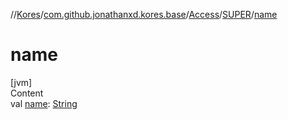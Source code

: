 //[Kores](../../../index.md)/[com.github.jonathanxd.kores.base](../../index.md)/[Access](../index.md)/[SUPER](index.md)/[name](name.md)



# name  
[jvm]  
Content  
val [name](name.md): [String](https://kotlinlang.org/api/latest/jvm/stdlib/kotlin/-string/index.html)  



